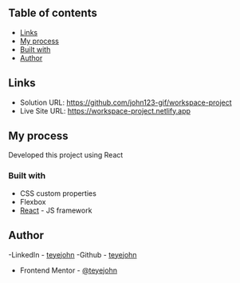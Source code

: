 ## Table of contents

- [Links](#links)
- [My process](#my-process)
- [Built with](#built-with)
- [Author](#author)


## Links

- Solution URL: https://github.com/john123-gif/workspace-project
- Live Site URL: https://workspace-project.netlify.app


## My process

Developed this project using React


### Built with

- CSS custom properties
- Flexbox
- [React](https://reactjs.org/) - JS framework


## Author
-LinkedIn - [teyejohn](https://www.linkedin.com/in/teyejohn)
-Github - [teyejohn](https://github.com/teyejohn)
- Frontend Mentor - [@teyejohn](https://www.frontendmentor.io/profile/@teyejohn)

